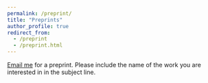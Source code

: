 ```yaml
---
permalink: /preprint/
title: "Preprints"
author_profile: true
redirect_from: 
  - /preprint
  - /preprint.html
---
```


[Email me](mailto:mds010@ucsd.edu) for a preprint. Please include the name of the work you are interested in in the subject line.